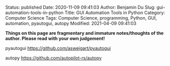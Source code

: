 Status: published
Date: 2020-11-09 09:41:03
Author: Benjamin Du
Slug: gui-automation-tools-in-python
Title: GUI Automation Tools in Python
Category: Computer Science
Tags: Computer Science, programming, Python, GUI, automation, pyautogui, autopy
Modified: 2021-04-09 09:41:03

**Things on this page are fragmentary and immature notes/thoughts of the author. Please read with your own judgement!**


pyautogui
https://github.com/asweigart/pyautogui

autopy
https://github.com/autopilot-rs/autopy